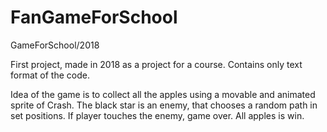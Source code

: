 # FanGameForSchool
GameForSchool/2018

First project, made in 2018 as a project for a course. Contains only text format of the code.

Idea of the game is to collect all the apples using a movable and animated sprite of Crash. The black star is an enemy, that chooses a random path in set positions. If player touches the enemy, game over. All apples is win.
